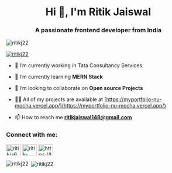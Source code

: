 <h1 align="center">Hi 👋, I'm Ritik Jaiswal</h1>
<h3 align="center">A passionate frontend developer from India</h3>

<p align="left"> <img src="https://komarev.com/ghpvc/?username=ritikj22&label=Profile%20views&color=0e75b6&style=flat" alt="ritikj22" /> </p>

<p align="left"> <a href="https://github.com/ryo-ma/github-profile-trophy"><img src="https://github-profile-trophy.vercel.app/?username=ritikj22" alt="ritikj22" /></a> </p>


- 🔭 I’m currently working in Tata Consultancy Services

- 🌱 I’m currently learning **MERN Stack**

- 👯 I’m looking to collaborate on **Open source Projects**

- 👨‍💻 All of my projects are available at [https://myportfolio-nu-mocha.vercel.app/](https://myportfolio-nu-mocha.vercel.app/)

- 📫 How to reach me **ritikjaiswal148@gmail.com**

<h3 align="left">Connect with me:</h3>
<p align="left">
<a href="https://twitter.com/ritikja62967785" target="blank"><img align="center" src="https://raw.githubusercontent.com/rahuldkjain/github-profile-readme-generator/master/src/images/icons/Social/twitter.svg" alt="ritikja62967785" height="30" width="40" /></a>
<a href="https://linkedin.com/in/ritik-jaiswal-36a735153" target="blank"><img align="center" src="https://raw.githubusercontent.com/rahuldkjain/github-profile-readme-generator/master/src/images/icons/Social/linked-in-alt.svg" alt="ritik-jaiswal-36a735153" height="30" width="40" /></a>
<a href="https://www.leetcode.com/https://leetcode.com/ritikjaiswal148/" target="blank"><img align="center" src="https://raw.githubusercontent.com/rahuldkjain/github-profile-readme-generator/master/src/images/icons/Social/leet-code.svg" alt="https://leetcode.com/ritikjaiswal148/" height="30" width="40" /></a>
</p>
<p><img align="left" src="https://github-readme-stats.vercel.app/api/top-langs?username=ritikj22&show_icons=true&locale=en&layout=compact" alt="ritikj22" /></p>

<p>&nbsp;<img align="center" src="https://github-readme-stats.vercel.app/api?username=ritikj22&show_icons=true&locale=en" alt="ritikj22" /></p>




